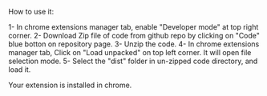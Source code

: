 How to use it:

1- In chrome extensions manager tab, enable "Developer mode" at top right corner.
2- Download Zip file of code from github repo by clicking on "Code" blue botton on repository page.
3- Unzip the code.
4- In chrome extensions manager tab, Click on "Load unpacked" on top left corner. It will open file selection mode.
5- Select the "dist" folder in un-zipped code directory, and load it.

Your extension is installed in chrome.